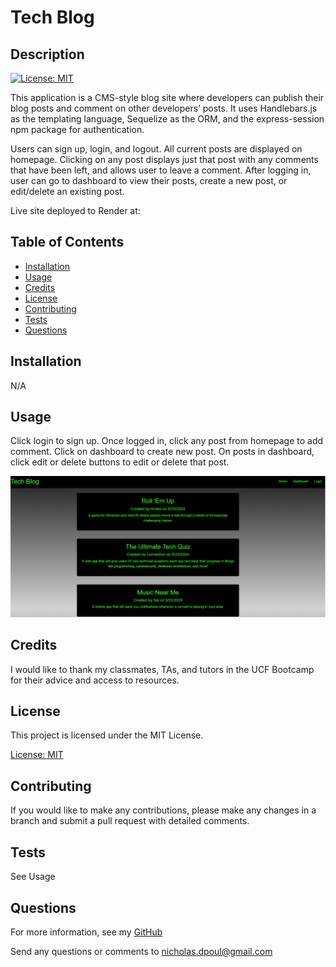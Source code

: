 # Tech Blog
  ## Description
  [![License: MIT](https://img.shields.io/badge/License-MIT-yellow.svg)](https://opensource.org/licenses/MIT)

  This application is a CMS-style blog site where developers can publish their blog posts and comment on other developers’ posts. It uses Handlebars.js as the templating language, Sequelize as the ORM, and the express-session npm package for authentication. 

  Users can sign up, login, and logout. All current posts are displayed on homepage. Clicking on any post displays just that post with any comments that have been left, and allows user to leave a comment. After logging in, user can go to dashboard to view their posts, create a new post, or edit/delete an existing post.

  Live site deployed to Render at:  

  ## Table of Contents

  * [Installation](#installation)
  * [Usage](#usage)
  * [Credits](#credits)
  * [License](#license)
  * [Contributing](#contributing)
  * [Tests](#tests)
  * [Questions](#questions)

  ## Installation

N/A

  ## Usage

Click login to sign up. Once logged in, click any post from homepage to add comment. Click on dashboard to create new post. On posts in dashboard, click edit or delete buttons to edit or delete that post.

![Alt text](./public/assets/Screenshot.png)

  ## Credits

  I would like to thank my classmates, TAs, and tutors in the UCF Bootcamp for their advice and access to resources. 

  ## License

  
  This project is licensed under the MIT License.

  [License: MIT](https://opensource.org/licenses/MIT)

  ## Contributing

  If you would like to make any contributions, please make any changes in a branch and submit a pull request with detailed comments.

  ## Tests

  See Usage 

  ## Questions

  For more information, see my [GitHub](https://github.com/42Salokin)

  Send any questions or comments to nicholas.dpoul@gmail.com
